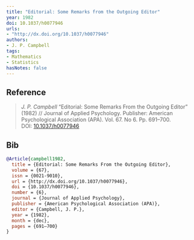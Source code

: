```yaml
---
title: "Editorial: Some Remarks from the Outgoing Editor"
year: 1982
doi: 10.1037/h0077946
urls:
- "http://dx.doi.org/10.1037/h0077946"
authors:
- J. P. Campbell
tags:
- Mathematics
- Statistics
hasNotes: false
---
```


## Reference

> <i>J. P. Campbell</i> “Editorial: Some Remarks From the Outgoing Editor” (1982) // Journal of Applied Psychology. Publisher: American Psychological Association (APA). Vol.&nbsp;67. No&nbsp;6. Pp.&nbsp;691–700. DOI:&nbsp;<a href='https://doi.org/10.1037/h0077946'>10.1037/h0077946</a>

## Bib

```bib
@Article{campbell1982,
  title = {Editorial: Some Remarks From the Outgoing Editor},
  volume = {67},
  issn = {0021-9010},
  url = {http://dx.doi.org/10.1037/h0077946},
  doi = {10.1037/h0077946},
  number = {6},
  journal = {Journal of Applied Psychology},
  publisher = {American Psychological Association (APA)},
  editor = {Campbell, J. P.},
  year = {1982},
  month = {dec},
  pages = {691–700}
}
```
